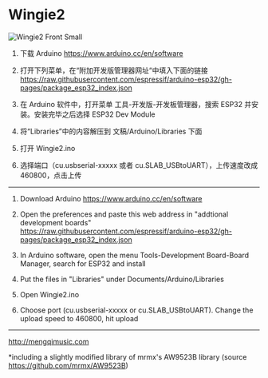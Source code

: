 # Wingie2

![Wingie2 Front Small](https://user-images.githubusercontent.com/4593629/158756306-aa6c1218-f6ec-44c0-8c54-b04b49531801.jpg)

1. 下载 Arduino
https://www.arduino.cc/en/software

2. 打开下列菜单，在“附加开发版管理器网址“中填入下面的链接
https://raw.githubusercontent.com/espressif/arduino-esp32/gh-pages/package_esp32_index.json

3. 在 Arduino 软件中，打开菜单 工具-开发版-开发板管理器，搜索 ESP32 并安装。安装完毕之后选择 ESP32 Dev Module

4. 将“Libraries”中的内容解压到 文稿/Arduino/Libraries 下面

5. 打开 Wingie2.ino

6. 选择端口（cu.usbserial-xxxxx 或者 cu.SLAB_USBtoUART），上传速度改成 460800，点击上传

---


1. Download Arduino
https://www.arduino.cc/en/software

2. Open the preferences and paste this web address in "addtional development boards"
https://raw.githubusercontent.com/espressif/arduino-esp32/gh-pages/package_esp32_index.json

3. In Arduino software, open the menu Tools-Development Board-Board Manager, search for ESP32 and install

4. Put the files in "Libraries" under Documents/Arduino/Libraries

5. Open Wingie2.ino

6. Choose port (cu.usbserial-xxxxx or cu.SLAB_USBtoUART). Change the upload speed to 460800, hit upload

---

http://mengqimusic.com

*including a slightly modified library of mrmx's AW9523B library (source https://github.com/mrmx/AW9523B)
